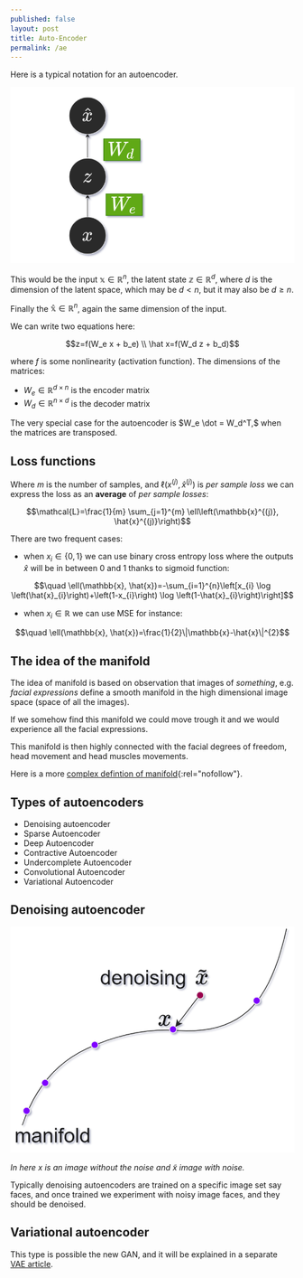 ```yaml
---
published: false
layout: post
title: Auto-Encoder
permalink: /ae
---
```


Here is a typical notation for an autoencoder.

![autoencoder](/images/2021/04/ae.png)

This would be the input $\mathbb x \in \mathbb R^n$, the latent state $\mathbb z \in \mathbb R^d$, where $d$ is the dimension of the latent space, which may be $d \lt n$, but it may also be $d \ge n$.

Finally the $\mathbb {\hat x} \in \mathbb R^n$, again the same dimension of the input. 

We can write two equations here:

$$z=f(W_e x + b_e) \\ \hat x=f(W_d z + b_d)$$

where $f$ is some nonlinearity (activation function).
The dimensions of the matrices:

* $W_e \in \mathbb R^{d \times n}$ is the encoder matrix
* $W_d \in \mathbb R^{n \times d}$ is the decoder matrix


The very special case for the autoencoder is $W_e \dot = W_d^T,$ when the matrices are transposed.

## Loss functions

Where $m$ is the number of samples, and $\ell(x^{(j)}, \hat x^{(j)} )$ is _per sample loss_ we can express the loss as an **average** of _per sample losses_:

$$\mathcal{L}=\frac{1}{m} \sum_{j=1}^{m} \ell\left(\mathbb{x}^{(j)}, \hat{x}^{(j)}\right)$$

There are two frequent cases:

* when $x_i \in \{0,1\}$ we can use binary cross entropy loss where the outputs $\hat x$ will be in between 0 and 1 thanks to sigmoid function:
 
$$\quad \ell(\mathbb{x}, \hat{x})=-\sum_{i=1}^{n}\left[x_{i} \log \left(\hat{x}_{i}\right)+\left(1-x_{i}\right) \log \left(1-\hat{x}_{i}\right)\right]$$

* when $x_i \in \mathbb R$ we can use MSE for instance:

$$\quad \ell(\mathbb{x}, \hat{x})=\frac{1}{2}\|\mathbb{x}-\hat{x}\|^{2}$$

## The idea of the manifold

The idea of manifold is based on observation that  images of *something*, e.g. _facial expressions_ define a smooth manifold in the high dimensional image space (space of all the images).

If we somehow find this manifold we could move trough it and we would experience all the facial expressions.

This manifold is then highly connected with the facial degrees of freedom, head movement and head muscles movements.

Here is a more [complex defintion of manifold](https://en.wikipedia.org/wiki/Manifold){:rel="nofollow"}.

## Types of autoencoders

* Denoising autoencoder
* Sparse Autoencoder
* Deep Autoencoder
* Contractive Autoencoder
* Undercomplete Autoencoder
* Convolutional Autoencoder
* Variational Autoencoder

## Denoising autoencoder

![denois autoencoder](/images/2021/04/denoising-ae.png)

_In here $x$ is an image without the noise and $\tilde x$ image with noise._

Typically denoising autoencoders are trained on a specific image set say faces, and once trained we experiment with noisy image faces, and they should be denoised.


## Variational autoencoder

This type is possible the new GAN, and it will be explained in a separate [VAE article](/vae).


